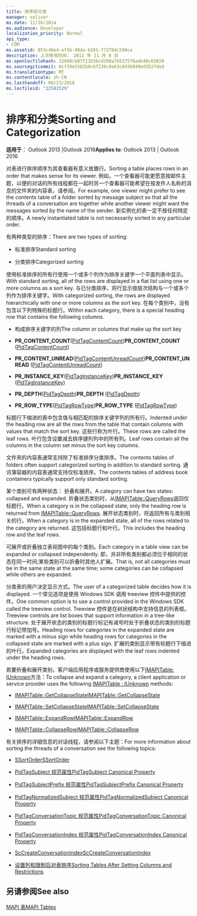 ```yaml
---
title: 排序和分类
manager: soliver
ms.date: 11/16/2014
ms.audience: Developer
localization_priority: Normal
api_type:
- COM
ms.assetid: 853c48e4-ef5b-49da-b281-f72784c598ce
description: 上次修改时间： 2011 年 11 月 8 日
ms.openlocfilehash: 12668cb87f21b56cd398a7b5375f6a4b40c65829
ms.sourcegitcommit: 0cf39e5382b8c6f236c8a63c6036849ed3527ded
ms.translationtype: MT
ms.contentlocale: zh-CN
ms.lasthandoff: 08/23/2018
ms.locfileid: "22581529"
---
```

# <a name="sorting-and-categorization"></a><span data-ttu-id="a4395-103">排序和分类</span><span class="sxs-lookup"><span data-stu-id="a4395-103">Sorting and Categorization</span></span>

 
  
<span data-ttu-id="a4395-104">**适用于**： Outlook 2013 |Outlook 2016</span><span class="sxs-lookup"><span data-stu-id="a4395-104">**Applies to**: Outlook 2013 | Outlook 2016</span></span> 
  
<span data-ttu-id="a4395-105">对表进行排序顺序为其查看器有意义放置行。</span><span class="sxs-lookup"><span data-stu-id="a4395-105">Sorting a table places rows in an order that makes sense for its viewer.</span></span> <span data-ttu-id="a4395-106">例如，一个查看器可能更愿意按邮件主题，以便的对话的所有线程都在一起时另一个查看器可能希望在按发件人名称的消息的文件夹的内容表，请参阅。</span><span class="sxs-lookup"><span data-stu-id="a4395-106">For example, one viewer might prefer to see the contents table of a folder sorted by message subject so that all the threads of a conversation are together while another viewer might want the messages sorted by the name of the sender.</span></span> <span data-ttu-id="a4395-107">新实例化的表一定不按任何特定的顺序。</span><span class="sxs-lookup"><span data-stu-id="a4395-107">A newly instantiated table is not necessarily sorted in any particular order.</span></span> 
  
<span data-ttu-id="a4395-108">有两种类型的排序：</span><span class="sxs-lookup"><span data-stu-id="a4395-108">There are two types of sorting:</span></span>
  
- <span data-ttu-id="a4395-109">标准排序</span><span class="sxs-lookup"><span data-stu-id="a4395-109">Standard sorting</span></span>
    
- <span data-ttu-id="a4395-110">分类排序</span><span class="sxs-lookup"><span data-stu-id="a4395-110">Categorized sorting</span></span> 
    
<span data-ttu-id="a4395-111">使用标准排序的所有行使用一个或多个列作为排序关键字一个平面列表中显示。</span><span class="sxs-lookup"><span data-stu-id="a4395-111">With standard sorting, all of the rows are displayed in a flat list using one or more columns as a sort key.</span></span> <span data-ttu-id="a4395-112">与已分类排序，将行显示按层次结构与一个或多个列作为排序关键字。</span><span class="sxs-lookup"><span data-stu-id="a4395-112">With categorized sorting, the rows are displayed hierarchically with one or more columns as the sort key.</span></span> <span data-ttu-id="a4395-113">在每个类别中，没有包含以下列特殊的标题行。</span><span class="sxs-lookup"><span data-stu-id="a4395-113">Within each category, there is a special heading row that contains the following columns.</span></span>
  
- <span data-ttu-id="a4395-114">构成排序关键字的列</span><span class="sxs-lookup"><span data-stu-id="a4395-114">The column or columns that make up the sort key</span></span>
    
- <span data-ttu-id="a4395-115">**PR_CONTENT_COUNT**([PidTagContentCount](pidtagcontentcount-canonical-property.md))</span><span class="sxs-lookup"><span data-stu-id="a4395-115">**PR_CONTENT_COUNT** ([PidTagContentCount](pidtagcontentcount-canonical-property.md))</span></span>
    
- <span data-ttu-id="a4395-116">**PR_CONTENT_UNREAD**([PidTagContentUnreadCount](pidtagcontentunreadcount-canonical-property.md))</span><span class="sxs-lookup"><span data-stu-id="a4395-116">**PR_CONTENT_UNREAD** ([PidTagContentUnreadCount](pidtagcontentunreadcount-canonical-property.md))</span></span>
    
- <span data-ttu-id="a4395-117">**PR_INSTANCE_KEY**([PidTagInstanceKey](pidtaginstancekey-canonical-property.md))</span><span class="sxs-lookup"><span data-stu-id="a4395-117">**PR_INSTANCE_KEY** ([PidTagInstanceKey](pidtaginstancekey-canonical-property.md))</span></span>
    
- <span data-ttu-id="a4395-118">**PR_DEPTH**([PidTagDepth](pidtagdepth-canonical-property.md))</span><span class="sxs-lookup"><span data-stu-id="a4395-118">**PR_DEPTH** ([PidTagDepth](pidtagdepth-canonical-property.md))</span></span>
    
- <span data-ttu-id="a4395-119">**PR_ROW_TYPE**([PidTagRowType](pidtagrowtype-canonical-property.md))</span><span class="sxs-lookup"><span data-stu-id="a4395-119">**PR_ROW_TYPE** ([PidTagRowType](pidtagrowtype-canonical-property.md))</span></span> 
    
<span data-ttu-id="a4395-120">标题行下缩进的表中包含值与相匹配的排序关键字列的所有行。</span><span class="sxs-lookup"><span data-stu-id="a4395-120">Indented under the heading row are all the rows from the table that contain columns with values that match the sort key.</span></span> <span data-ttu-id="a4395-121">这些行称为叶行。</span><span class="sxs-lookup"><span data-stu-id="a4395-121">These rows are called the leaf rows.</span></span> <span data-ttu-id="a4395-122">叶行包含设置减去排序键列列中的所有列。</span><span class="sxs-lookup"><span data-stu-id="a4395-122">Leaf rows contain all the columns in the column set minus the sort key columns.</span></span> 
  
<span data-ttu-id="a4395-123">文件夹的内容表通常支持除了标准排序分类排序。</span><span class="sxs-lookup"><span data-stu-id="a4395-123">The contents tables of folders often support categorized sorting in addition to standard sorting.</span></span> <span data-ttu-id="a4395-124">通讯簿容器的内容表通常支持仅标准排序。</span><span class="sxs-lookup"><span data-stu-id="a4395-124">The contents tables of address book containers typically support only standard sorting.</span></span> 
  
<span data-ttu-id="a4395-125">某个类别可有两种状态： 折叠和展开。</span><span class="sxs-lookup"><span data-stu-id="a4395-125">A category can have two states: collapsed and expanded.</span></span> <span data-ttu-id="a4395-126">折叠状态类别时，从[IMAPITable::QueryRows](imapitable-queryrows.md)返回仅标题行。</span><span class="sxs-lookup"><span data-stu-id="a4395-126">When a category is in the collapsed state, only the heading row is returned from [IMAPITable::QueryRows](imapitable-queryrows.md).</span></span> <span data-ttu-id="a4395-127">展开状态类别时，将返回所有与类别相关的行。</span><span class="sxs-lookup"><span data-stu-id="a4395-127">When a category is in the expanded state, all of the rows related to the category are returned.</span></span> <span data-ttu-id="a4395-128">这包括标题行和叶行。</span><span class="sxs-lookup"><span data-stu-id="a4395-128">This includes the heading row and the leaf rows.</span></span> 
  
<span data-ttu-id="a4395-129">可展开或折叠独立表视图中的每个类别。</span><span class="sxs-lookup"><span data-stu-id="a4395-129">Each category in a table view can be expanded or collapsed independently.</span></span> <span data-ttu-id="a4395-130">即，并非所有类别都必须位于相同的状态在同一时间;某些类别可以折叠时其他人扩展。</span><span class="sxs-lookup"><span data-stu-id="a4395-130">That is, not all categories must be in the same state at the same time; some categories can be collapsed while others are expanded.</span></span> 
  
<span data-ttu-id="a4395-131">分类表的用户决定显示方式。</span><span class="sxs-lookup"><span data-stu-id="a4395-131">The user of a categorized table decides how it is displayed.</span></span> <span data-ttu-id="a4395-132">一个常见选项是使用 Windows SDK 调用 treeview 控件中提供的控件。</span><span class="sxs-lookup"><span data-stu-id="a4395-132">One common option is to use a control provided in the Windows SDK called the treeview control.</span></span> <span data-ttu-id="a4395-133">Treeview 控件是在树状结构中支持信息的列表框。</span><span class="sxs-lookup"><span data-stu-id="a4395-133">Treeview controls are list boxes that support information in a tree-like structure.</span></span> <span data-ttu-id="a4395-134">处于展开状态的类别的标题行标记有减号时处于折叠状态的类别的标题行标记带加号。</span><span class="sxs-lookup"><span data-stu-id="a4395-134">Heading rows for categories in the expanded state are marked with a minus sign while heading rows for categories in the collapsed state are marked with a plus sign.</span></span> <span data-ttu-id="a4395-135">扩展的类别显示带有标题行下缩进的叶行。</span><span class="sxs-lookup"><span data-stu-id="a4395-135">Expanded categories are displayed with the leaf rows indented under the heading rows.</span></span> 
  
<span data-ttu-id="a4395-136">若要折叠和展开类别，客户端应用程序或服务提供商使用以下[IMAPITable: IUnknown](imapitableiunknown.md)方法：</span><span class="sxs-lookup"><span data-stu-id="a4395-136">To collapse and expand a category, a client application or service provider uses the following [IMAPITable : IUnknown](imapitableiunknown.md) methods:</span></span> 
  
- [<span data-ttu-id="a4395-137">IMAPITable::GetCollapseState</span><span class="sxs-lookup"><span data-stu-id="a4395-137">IMAPITable::GetCollapseState</span></span>](imapitable-getcollapsestate.md)
    
- [<span data-ttu-id="a4395-138">IMAPITable::SetCollapseState</span><span class="sxs-lookup"><span data-stu-id="a4395-138">IMAPITable::SetCollapseState</span></span>](imapitable-setcollapsestate.md)
    
- [<span data-ttu-id="a4395-139">IMAPITable::ExpandRow</span><span class="sxs-lookup"><span data-stu-id="a4395-139">IMAPITable::ExpandRow</span></span>](imapitable-expandrow.md)
    
- [<span data-ttu-id="a4395-140">IMAPITable::CollapseRow</span><span class="sxs-lookup"><span data-stu-id="a4395-140">IMAPITable::CollapseRow</span></span>](imapitable-collapserow.md)
    
<span data-ttu-id="a4395-141">有关排序的详细信息的对话线程，请参阅以下主题：</span><span class="sxs-lookup"><span data-stu-id="a4395-141">For more information about sorting the threads of a conversation see the following topics:</span></span>
  
- [<span data-ttu-id="a4395-142">SSortOrder</span><span class="sxs-lookup"><span data-stu-id="a4395-142">SSortOrder</span></span>](ssortorder.md)
    
- [<span data-ttu-id="a4395-143">PidTagSubject 规范属性</span><span class="sxs-lookup"><span data-stu-id="a4395-143">PidTagSubject Canonical Property</span></span>](pidtagsubject-canonical-property.md)
    
- [<span data-ttu-id="a4395-144">PidTagSubjectPrefix 规范属性</span><span class="sxs-lookup"><span data-stu-id="a4395-144">PidTagSubjectPrefix Canonical Property</span></span>](pidtagsubjectprefix-canonical-property.md)
    
- [<span data-ttu-id="a4395-145">PidTagNormalizedSubject 规范属性</span><span class="sxs-lookup"><span data-stu-id="a4395-145">PidTagNormalizedSubject Canonical Property</span></span>](pidtagnormalizedsubject-canonical-property.md)
    
- [<span data-ttu-id="a4395-146">PidTagConversationTopic 规范属性</span><span class="sxs-lookup"><span data-stu-id="a4395-146">PidTagConversationTopic Canonical Property</span></span>](pidtagconversationtopic-canonical-property.md)
    
- [<span data-ttu-id="a4395-147">PidTagConversationIndex 规范属性</span><span class="sxs-lookup"><span data-stu-id="a4395-147">PidTagConversationIndex Canonical Property</span></span>](pidtagconversationindex-canonical-property.md)
    
- [<span data-ttu-id="a4395-148">ScCreateConversationIndex</span><span class="sxs-lookup"><span data-stu-id="a4395-148">ScCreateConversationIndex</span></span>](sccreateconversationindex.md)
    
- [<span data-ttu-id="a4395-149">设置列和限制后对表排序</span><span class="sxs-lookup"><span data-stu-id="a4395-149">Sorting Tables After Setting Columns and Restrictions</span></span>](sorting-tables-after-setting-columns-and-restrictions.md)
    
## <a name="see-also"></a><span data-ttu-id="a4395-150">另请参阅</span><span class="sxs-lookup"><span data-stu-id="a4395-150">See also</span></span>



[<span data-ttu-id="a4395-151">MAPI 表</span><span class="sxs-lookup"><span data-stu-id="a4395-151">MAPI Tables</span></span>](mapi-tables.md)

